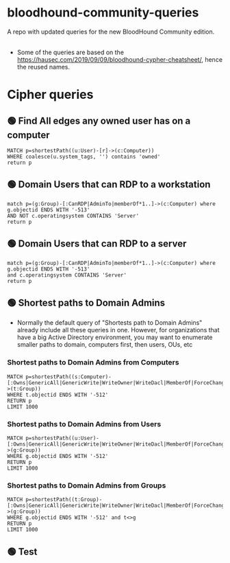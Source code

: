 # bloodhound-community-queries
A repo with updated queries for the new BloodHound Community edition.
<br>
<br>
- Some of the queries are based on the https://hausec.com/2019/09/09/bloodhound-cypher-cheatsheet/, hence the reused names.

# Cipher queries
## :green_circle: Find All edges any owned user has on a computer
```cipher
MATCH p=shortestPath((u:User)-[r]->(c:Computer))
WHERE coalesce(u.system_tags, '') contains 'owned'
return p
```

## :green_circle: Domain Users that can RDP to a workstation
```
match p=(g:Group)-[:CanRDP|AdminTo|memberOf*1..]->(c:Computer) where g.objectid ENDS WITH '-513'
AND NOT c.operatingsystem CONTAINS 'Server'
return p
```

## :green_circle: Domain Users that can RDP to a server
```
match p=(g:Group)-[:CanRDP|AdminTo|memberOf*1..]->(c:Computer) where g.objectid ENDS WITH '-513'
and c.operatingsystem CONTAINS 'Server'
return p
```

## :green_circle: Shortest paths to Domain Admins
- Normally the default query of "Shortests path to Domain Admins" already include all these queries in one. However, for organizations that have a big Active Directory environment, you may want to enumerate smaller paths to domain, computers first, then users, OUs, etc
### Shortest paths to Domain Admins from Computers
```
MATCH p=shortestPath((s:Computer)-[:Owns|GenericAll|GenericWrite|WriteOwner|WriteDacl|MemberOf|ForceChangePassword|AllExtendedRights|AddMember|HasSession|AllowedToDelegate|CoerceToTGT|AllowedToAct|AdminTo|CanPSRemote|CanRDP|ExecuteDCOM|HasSIDHistory|AddSelf|DCSync|ReadLAPSPassword|ReadGMSAPassword|DumpSMSAPassword|SQLAdmin|AddAllowedToAct|WriteSPN|AddKeyCredentialLink|SyncLAPSPassword|WriteAccountRestrictions|WriteGPLink|GoldenCert|ADCSESC1|ADCSESC3|ADCSESC4|ADCSESC6a|ADCSESC6b|ADCSESC9a|ADCSESC9b|ADCSESC10a|ADCSESC10b|ADCSESC13|SyncedToEntraUser|CoerceAndRelayNTLMToSMB|CoerceAndRelayNTLMToADCS|WriteOwnerLimitedRights|OwnsLimitedRights|CoerceAndRelayNTLMToLDAP|CoerceAndRelayNTLMToLDAPS|ContainsIdentity|PropagatesACEsTo|GPOAppliesTo|CanApplyGPO|HasTrustKeys|DCFor|SameForestTrust|SpoofSIDHistory|AbuseTGTDelegation*1..]->(t:Group))
WHERE t.objectid ENDS WITH '-512'
RETURN p
LIMIT 1000
```
### Shortest paths to Domain Admins from Users
```
MATCH p=shortestPath((u:User)-[:Owns|GenericAll|GenericWrite|WriteOwner|WriteDacl|MemberOf|ForceChangePassword|AllExtendedRights|AddMember|HasSession|AllowedToDelegate|CoerceToTGT|AllowedToAct|AdminTo|CanPSRemote|CanRDP|ExecuteDCOM|HasSIDHistory|AddSelf|DCSync|ReadLAPSPassword|ReadGMSAPassword|DumpSMSAPassword|SQLAdmin|AddAllowedToAct|WriteSPN|AddKeyCredentialLink|SyncLAPSPassword|WriteAccountRestrictions|WriteGPLink|GoldenCert|ADCSESC1|ADCSESC3|ADCSESC4|ADCSESC6a|ADCSESC6b|ADCSESC9a|ADCSESC9b|ADCSESC10a|ADCSESC10b|ADCSESC13|SyncedToEntraUser|CoerceAndRelayNTLMToSMB|CoerceAndRelayNTLMToADCS|WriteOwnerLimitedRights|OwnsLimitedRights|CoerceAndRelayNTLMToLDAP|CoerceAndRelayNTLMToLDAPS|ContainsIdentity|PropagatesACEsTo|GPOAppliesTo|CanApplyGPO|HasTrustKeys|DCFor|SameForestTrust|SpoofSIDHistory|AbuseTGTDelegation*1..]->(g:Group))
WHERE g.objectid ENDS WITH '-512'
RETURN p
LIMIT 1000
```
### Shortest paths to Domain Admins from Groups
```
MATCH p=shortestPath((t:Group)-[:Owns|GenericAll|GenericWrite|WriteOwner|WriteDacl|MemberOf|ForceChangePassword|AllExtendedRights|AddMember|HasSession|AllowedToDelegate|CoerceToTGT|AllowedToAct|AdminTo|CanPSRemote|CanRDP|ExecuteDCOM|HasSIDHistory|AddSelf|DCSync|ReadLAPSPassword|ReadGMSAPassword|DumpSMSAPassword|SQLAdmin|AddAllowedToAct|WriteSPN|AddKeyCredentialLink|SyncLAPSPassword|WriteAccountRestrictions|WriteGPLink|GoldenCert|ADCSESC1|ADCSESC3|ADCSESC4|ADCSESC6a|ADCSESC6b|ADCSESC9a|ADCSESC9b|ADCSESC10a|ADCSESC10b|ADCSESC13|SyncedToEntraUser|CoerceAndRelayNTLMToSMB|CoerceAndRelayNTLMToADCS|WriteOwnerLimitedRights|OwnsLimitedRights|CoerceAndRelayNTLMToLDAP|CoerceAndRelayNTLMToLDAPS|ContainsIdentity|PropagatesACEsTo|GPOAppliesTo|CanApplyGPO|HasTrustKeys|DCFor|SameForestTrust|SpoofSIDHistory|AbuseTGTDelegation*1..]->(g:Group))
WHERE g.objectid ENDS WITH '-512' and t<>g
RETURN p
LIMIT 1000
```

## :green_circle: Test
